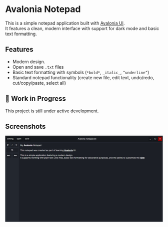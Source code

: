 # Avalonia Notepad

This is a simple notepad application built with [Avalonia UI](https://avaloniaui.net/).  
It features a clean, modern interface with support for dark mode and basic text formatting.

## Features

- Modern design.
- Open and save `.txt` files
- Basic text formatting with symbols (`*bold*`, `_italic_`, `^underline^`)
- Standard notepad functionality (create new file, edit text, undo/redo, cut/copy/paste, select all)

## 🚧 Work in Progress

This project is still under active development.  

## Screenshots

![screenshot](Assets/screenshot.png)
